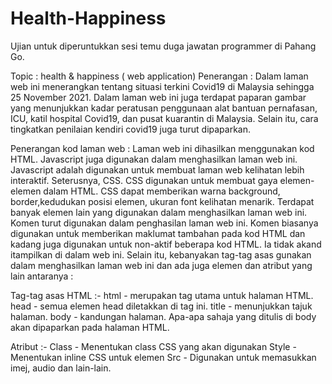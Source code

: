 # Health-Happiness
Ujian untuk diperuntukkan sesi temu duga jawatan programmer di Pahang Go.

Topic : health & happiness ( web application)
Penerangan :
Dalam laman web ini menerangkan tentang situasi terkini Covid19 di Malaysia sehingga 25 November 2021. 
Dalam laman web ini juga terdapat paparan gambar yang menunjukkan
kadar peratusan penggunaan alat bantuan pernafasan, ICU, katil hospital Covid19, dan pusat kuarantin di Malaysia. 
Selain itu, cara tingkatkan penilaian kendiri covid19 juga turut dipaparkan.

Penerangan kod laman web :
Laman web ini dihasilkan menggunakan kod HTML. 
Javascript juga digunakan dalam menghasilkan laman web ini. 
Javascript adalah digunakan untuk membuat laman web kelihatan lebih interaktif. 
Seterusnya, CSS. CSS digunakan untuk membuat gaya elemen-elemen dalam HTML. 
CSS dapat memberikan warna background, border,kedudukan posisi elemen, ukuran font kelihatan menarik. 
Terdapat banyak elemen lain yang digunakan dalam menghasilkan laman web ini. 
Komen turut digunakan dalam penghasilan laman web ini. 
Komen biasanya digunakan untuk memberikan maklumat tambahan pada kod HTML dan kadang juga digunakan untuk non-aktif beberapa kod HTML. 
Ia tidak akand itampilkan di dalam web ini. 
Selain itu, kebanyakan tag-tag asas gunakan dalam menghasilkan laman web ini dan ada juga elemen dan atribut yang lain antaranya :

Tag-tag asas HTML :- 
html - merupakan tag utama untuk halaman HTML.
head - semua elemen head diletakkan di tag ini.
title - menunjukkan tajuk halaman.
body - kandungan halaman. Apa-apa sahaja yang ditulis di body akan dipaparkan pada halaman HTML.

Atribut :-
Class - Menentukan class CSS yang akan digunakan
Style - Menentukan inline CSS untuk elemen
Src - Digunakan untuk memasukkan imej, audio dan lain-lain.

